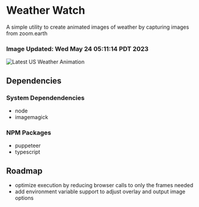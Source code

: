 # Weather Watch

A simple utility to create animated images of weather by capturing images from zoom.earth

### Image Updated: Wed May 24 05:11:14 PDT 2023

![Latest US Weather Animation](animations/2023-05-24.webp)

## Dependencies
### System Dependendencies
* node
* imagemagick
### NPM Packages
* puppeteer
* typescript

## Roadmap
* optimize execution by reducing browser calls to only the frames needed
* add environment variable support to adjust overlay and output image options
